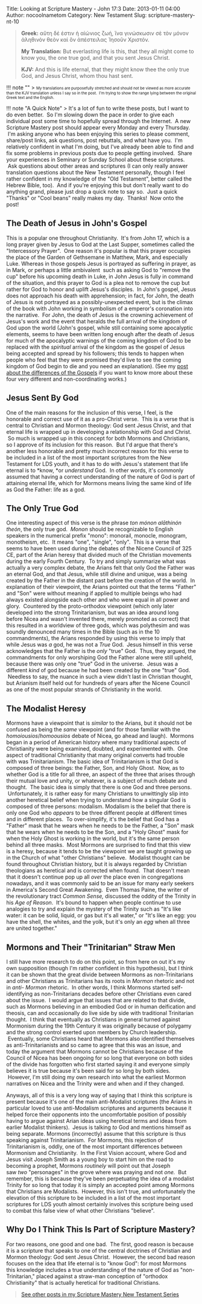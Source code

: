 Title: Looking at Scripture Mastery - John 17:3
Date: 2013-01-11 04:00
Author: nocoolnametom
Category: New Testament
Slug: scripture-mastery-nt-10

> **Greek:**
>  αὕτη δέ ἐστιν ἡ αἰώνιος ζωή, ἵνα γινώσκωσιν σὲ τὸν μόνον ἀληθινὸν θεὸν καὶ ὃν ἀπέστειλας Ἰησοῦν Χριστόν.
>
> **My Translation:**
>  But everlasting life is this, that they all might come to know you, the one true god, and that you sent Jesus Christ.
>
> **KJV:**
>  And this is life eternal, that they might know thee the only true God, and Jesus Christ, whom thou hast sent.

!!! note ""
     > <span style="font-size: x-small;">My translations are purposefully stretched and should not be viewed as more accurate than the KJV translation unless I say so in the post.  I'm trying to show the range lying between the original Greek text and the English.</span>

!!! note "A Quick Note"
     > It's a lot of fun to write these posts, but I want to do even better.  So I'm slowing down the pace in order to give each individual post some time to hopefully spread through the Internet.  A new Scripture Mastery post should appear every Monday and every Thursday.  I'm asking anyone who has been enjoying this series to please comment, share/post links, ask questions, post rebuttals, and what have you.  I'm relatively confident in what I'm doing, but I've already been able to find and fix some problems in previous posts due to people getting involved.  Share your experiences in Seminary or Sunday School about these scriptures.  Ask questions about other areas and scriptures (I can only really answer translation questions about the New Testament personally, though I feel rather confident in my knowledge of the "Old Testament", better called the Hebrew Bible, too).  And if you're enjoying this but don't really want to do anything grand, please just drop a quick note to say so.  Just a quick "Thanks" or "Cool beans" really makes my day.  Thanks!  Now onto the post!

The Death of Jesus in John's Gospel
-----------------------------------

This is a popular one throughout Christianity.  It's from John 17, which is a long prayer given by Jesus to God at the Last Supper, sometimes called the "Intercessory Prayer".  One reason it's popular is that this prayer occupies the place of the Garden of Gethsemane in Matthew, Mark, and especially Luke. Whereas in those gospels Jesus is portrayed as suffering in prayer, as in Mark, or perhaps a little ambivalent  such as asking God to "remove the cup" before his upcoming death in Luke, in John Jesus is fully in command of the situation, and this prayer to God is a plea not to remove the cup but rather for God to honor and uplift Jesus's disciples.  In John's gospel, Jesus does not approach his death with apprehension; in fact, for John, the death of Jesus is not portrayed as a possibly-unexpected event, but is the climax of the book with John working in symbolism of a emperor's coronation into the narrative.  For John, the death of Jesus is the crowning achievement of Jesus's work and the event that heralds the full arrival of the kingdom of God upon the world (John's gospel, while still containing some apocalyptic elements, seems to have been written long enough after the death of Jesus for much of the apocalyptic warnings of the coming kingdom of God to be replaced with the *spiritual* arrival of the kingdom as the gospel of Jesus being accepted and spread by his followers; this tends to happen when people who feel that they were promised they'd live to see the coming kingdom of God begin to die and you need an explanation). (See my [post about the differences of the Gospels][] if you want to know more about these four very different and non-coordinating works.)

Jesus Sent By God
-----------------

One of the main reasons for the inclusion of this verse, I feel, is the honorable and correct use of it as a pro-Christ verse.  This is a verse that is central to Christian and Mormon theology: God sent Jesus Christ, and that eternal life is wrapped up in developing a relationship with God and Christ.  So much is wrapped up in this concept for both Mormons and Christians, so I approve of its inclusion for this reason.  But I'd argue that there's another less honorable and pretty much incorrect reason for this verse to be included in a list of the most important scriptures from the New Testament for LDS youth, and it has to do with Jesus's statement that life eternal is to *know, *or *understand* God.  In other words, it's commonly assumed that having a correct understanding of the nature of God is part of attaining eternal life, which for Mormons means living the same kind of life as God the Father: life as a god.

The Only True God
-----------------

One interesting aspect of this verse is the phrase *ton mónon alāthinón theón*, the only true god.  *Monon* should be recognizable to English speakers in the numerical prefix "mono": monorail, monocle, monogram, monotheism, etc.  It means "one", "single", "only".  This is a verse that seems to have been used during the debates of the Nicene Council of 325 CE, part of the Arian heresy that divided much of the Christian movements during the early Fourth Century.  To try and simply summarize what was actually a very complex debate, the Arians felt that only God the Father was an eternal God, and that Jesus, while still divine and unique, was a being created by the Father in the distant past before the creation of the world.  In explanation of their viewpoint, the Arians pointed out that the terms "Father" and "Son" were without meaning if applied to multiple beings who had always existed alongside each other and who were equal in all power and glory.  Countered by the proto-orthodox viewpoint (which only later developed into the strong Trinitarianism, but was an idea around long before Nicea and wasn't invented there, merely promoted as correct) that this resulted in a worldview of three gods, which was polythesim and was soundly denounced many times in the Bible (such as in the 10 commandments), the Arians responded by using this verse to imply that while Jesus was *a* god, he was not a *True* God.  Jesus himself in this verse acknowledges that the Father is the *only* "true" God.  Thus, they argued, the commandments for only worshiping God the Father alone were still upheld, because there was only one "true" God in the universe.  Jesus was a different *kind* of god because he had been created by the one "true" God.  Needless to say, the nuance in such a view didn't last in Christian thought, but Arianism itself held out for hundreds of years after the Nicene Council as one of the most popular strands of Christianity in the world.

The Modalist Heresy
-------------------

Mormons have a viewpoint that is *similar* to the Arians, but it should not be confused as being the *same* viewpoint (and for those familiar with the *homoiousios*/*homoousios* debate of Nicea, go ahead and laugh).  Mormons began in a period of American history where many traditional aspects of Christianity were being examined, doubted, and experimented with.  One aspect of traditional Christianity that many original converts had trouble with was Trinitarianism. The basic idea of Trinitarianism is that God is composed of three beings: the Father, Son, and Holy Ghost.  Now, as to whether God is a title for all three, an aspect of the three that arises through their mutual love and unity, or whatever, is a subject of much debate and thought.  The basic idea is simply that there is one God and three persons.  Unfortunately, it is rather easy for many Christians to unwittingly slip into another heretical belief when trying to understand how a singular God is composed of three persons: modalism. Modalism is the belief that there is only one God who *appears* to be three different people at different times and in different places.  To over-simplify, it's the belief that God has a "Father" mask that he wears when he needs to be the Father, a "Son" mask that he wears when he needs to be the Son, and a "Holy Ghost" mask for when the Holy Ghost is working in the world, but it's the same person behind all three masks.  Most Mormons are surprised to find that this view is a heresy, because it tends to be the viewpoint we are taught growing up in the Church of what "other Christians" believe.  Modalist thought can be found throughout Christian history, but it is always regarded by Christian theologians as heretical and is corrected when found.  That doesn't mean that it doesn't continue pop up all *over* the place even in congregations nowadays, and it was commonly said to be an issue for many early seekers in America's Second Great Awakening.  Even Thomas Paine, the writer of the revolutionary tract *Common Sense,* discussed the oddity of the Trinity in his *Age of Reason*.  It's bound to happen when people continue to use analogies to try and explain the mystery of the Trinity such as "It's like water: it can be solid, liquid, or gas but it's all water," or "It's like an egg: you have the shell, the whites, and the yolk, but it's only an *egg* when all three are united together."

Mormons and Their "Trinitarian" Straw Men
-----------------------------------------

I still have more research to do on this point, so from here on out it's my own supposition (though I'm rather confident in this hypothesis), but I think it can be shown that the great divide between Mormons as non-Trinitarians and other Christians as Trinitarians has its roots in *Mormon* rhetoric and not in *anti- Mormon* rhetoric.  In other words, I think Mormons started self-identifying as non-Trinitarians decades before other Christians even cared about the issue.  I would argue that issues that are related to that divide, such as Mormons believing in an embodied God or in human deification and theosis, can and occasionally do live side by side with traditional Trinitarian thought.  I think that eventually as Christians in general turned against Mormonism during the 19th Century it was originally because of polygamy and the strong control exerted upon members by Church leadership.  Eventually, some Christians heard that Mormons also identified themselves as anti-Trinitarianists and so came to agree that this was an issue, and today the argument that Mormons cannot be Christians because of the Council of Nicea has been ongoing for so long that everyone on both sides of the divide has forgotten who first started saying it and everyone simply believes it is true because it's been said for so long by both sides.  However, I'm still doing my own research into what the earliest Mormon narratives on Nicea and the Trinity were and when and if they changed.

Anyways, all of this is a very long way of saying that I think this scripture is present because it's one of the main anti-Modalist scriptures (the Arians in particular loved to use anti-Modalism scriptures and arguments because it helped force their opponents into the uncomfortable position of possibly having to argue against Arian ideas using heretical terms and ideas from earlier Modalist thinkers).  Jesus is talking *to* God and mentions himself as being separate. Mormons (incorrectly) assume that this scripture is thus speaking against Trinitarianism.  For Mormons, this rejection of Trinitarianism is, oddly, one of the most important differences between Mormonism and Christianity.  In the First Vision account, where God and Jesus visit Joseph Smith as a young boy to start him on the road to becoming a prophet, Mormons *routinely* will point out that Joseph saw *two* "personages" in the grove where was praying and not *one.*  But remember, this is because they've been perpetuating the idea of a modalist Trinity for so long that today it is simply an accepted point among Mormons that Christians are Modalists.  However, this isn't true, and unfortunately the elevation of this scripture to be included in a list of the most important scriptures for LDS youth almost certainly involves this scripture being used to combat this false view of what other Christians "believe".

Why Do I Think This Is Part of Scripture Mastery?
-------------------------------------------------

For two reasons, one good and one bad.  The first, good reason is because it is a scripture that speaks to one of the central doctrines of Christian and Mormon theology: God sent Jesus Christ.  However, the second bad reason focuses on the idea that life eternal is to "know God": for most Mormons this knowledge includes a true understanding of the nature of God as "non-Trinitarian," placed against a straw-man conception of "orthodox Christianity" that is actually heretical for traditional Christians.

> [See other posts in my Scripture Mastery New Testament Series][]

[post about the differences of the Gospels]: |filename|the-gospels.md "The Gospels"
[See other posts in my Scripture Mastery New Testament Series]: |filename|scripture-mastery-new-testament.md "Scripture Mastery: New Testament"
